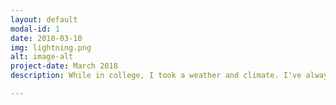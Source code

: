 ```yaml
---
layout: default
modal-id: 1
date: 2018-03-10
img: lightning.png
alt: image-alt
project-date: March 2018
description: While in college, I took a weather and climate. I've always carried an interest in the nature and the environment, and that course allowed me to appreciate these things from a new perspective. Since then I've been curious about the link between commodities and the weather. Now I finally have the opportunity to examine it depth! The goal of this study is to examine the effect of weather on agricultural commodity prices. The initial target is to see how what percentage of price variability is explained by weather, and the secondary target is to predict commodities price movement (directional/classification or actual price). Corn, cotton, and wheat are three of the US' biggest crops. I will use US spot prices and US weather data. This analysis will assume that the US market is the driver of US commodity prices; however, it is certainly possible that imports from other countries would affect prices too. I am currently in the early stages of this project. Stay tuned!

---
```

